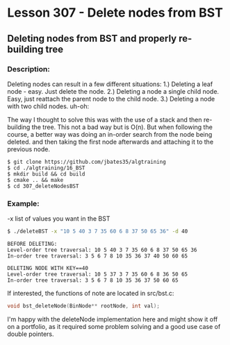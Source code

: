 # Lesson 307 - Delete nodes from BST
## Deleting nodes from BST and properly re-building tree
### Description:
Deleting nodes can result in a few different situations:
1.) Deleting a leaf node - easy. Just delete the node.
2.) Deleting a node a single child node. Easy, just reattach the parent node to the child node.
3.) Deleting a node with two child nodes. uh-oh:

The way I thought to solve this was with the use of a stack and then re-building the tree. This not a bad way but is O(n).
But when following the course, a better way was doing an in-order search from the node being deleted. and then taking the first node afterwards and attaching it to the previous node.
```shell
$ git clone https://github.com/jbates35/algtraining
$ cd ./algtraining/16_BST
$ mkdir build && cd build
$ cmake .. && make
$ cd 307_deleteNodesBST
```
### Example:
-x list of values you want in the BST
```bash
$ ./deleteBST -x "10 5 40 3 7 35 60 6 8 37 50 65 36" -d 40
```

```
BEFORE DELETING:
Level-order tree traversal: 10 5 40 3 7 35 60 6 8 37 50 65 36 
In-order tree traversal: 3 5 6 7 8 10 35 36 37 40 50 60 65 

DELETING NODE WITH KEY==40
Level-order tree traversal: 10 5 37 3 7 35 60 6 8 36 50 65 
In-order tree traversal: 3 5 6 7 8 10 35 36 37 50 60 65 
```

If interested, the functions of note are located in src/bst.c:
```c
void bst_deleteNode(BinNode** rootNode, int val);
```
I'm happy with the deleteNode implementation here and might show it off on a portfolio, as it required some problem solving and a good use case of double pointers.